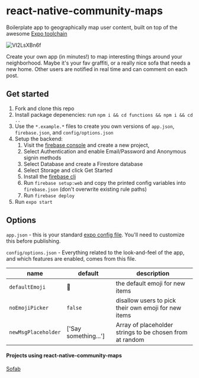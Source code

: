 # react-native-community-maps
Boilerplate app to geographically map user content, built on top of the awesome [Expo toolchain](https://docs.expo.io/versions/latest/)

![VI2LsXBn6f](https://user-images.githubusercontent.com/1440796/54887040-ce998180-4e8e-11e9-8dca-bf285fc52adc.gif)

Create your own app (in minutes!) to map interesting things around your neighborhood. Maybe it's your fav graffiti, or a really nice sofa that needs a new home. Other users are notified in real time and can comment on each post.

## Get started
1. Fork and clone this repo
2. Install package depenencies: run `npm i && cd functions && npm i && cd ..`
3. Use the `*.example.*` files to create you own versions of `app.json`, `firebase.json`, and `config/options.json`
4. Setup the backend:
    1. Visit the [firebase console](https://console.firebase.google.com) and create a new project, 
    2. Select Authentication and enable Email/Password and Anonymous signin methods
    3. Select Database and create a Firestore database
    4. Select Storage and click Get Started
    5. Install the [firebase cli](https://firebase.google.com/docs/cli/) 
    6. Run `firebase setup:web` and copy the printed config variables into `firebase.json` (don't overwrite existing rule paths)
    7. Run `firebase deploy`
5. Run `expo start`

## Options
`app.json` - this is your standard [expo config file](https://docs.expo.io/versions/latest/workflow/configuration/). You'll need to customize this before publishing.

`config/options.json` - Everything related to the look-and-feel of the app, and which features are enabled, comes from this file.

|name|default|description|
|----|-------|-----------|
|`defaultEmoji`|🍔|the default emoji for new items|
|`noEmojiPicker`|`false`|disallow users to pick their own emoji for new items|
|`newMsgPlaceholder`|['Say something...']|Array of placeholder strings to be chosen from at random|



#### Projects using react-native-community-maps
[Sofab](https://itunes.apple.com/us/app/sofab/id1455005485)

